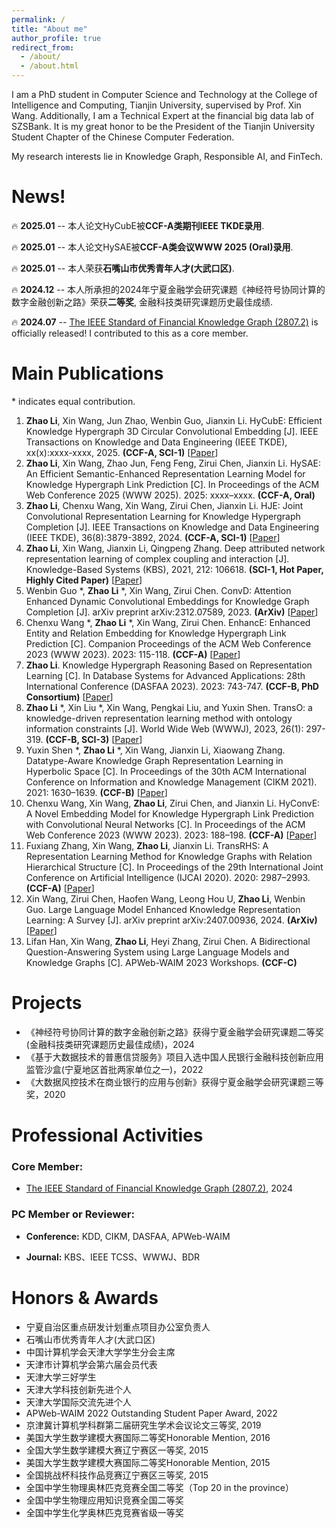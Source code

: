 ```yaml
---
permalink: /
title: "About me"
author_profile: true
redirect_from: 
  - /about/
  - /about.html
---
```




I am a PhD student in Computer Science and Technology at the College of Intelligence and Computing, Tianjin University, supervised by Prof. Xin Wang. Additionally, I am a Technical Expert at the financial big data lab of SZSBank. It is my great honor to be the President of the Tianjin University Student Chapter of the Chinese Computer Federation.

My research interests lie in Knowledge Graph, Responsible AI, and FinTech.





# News!
🔥 **2025.01** -- 本人论文HyCubE被**CCF-A类期刊IEEE TKDE录用**.

🔥 **2025.01** -- 本人论文HySAE被**CCF-A类会议WWW 2025 (Oral)录用**.

🔥 **2025.01** -- 本人荣获**石嘴山市优秀青年人才(大武口区)**.

🔥 **2024.12** -- 本人所承担的2024年宁夏金融学会研究课题《神经符号协同计算的数字金融创新之路》荣获**二等奖**, 金融科技类研究课题历史最佳成绩.

🔥 **2024.07** -- [The IEEE Standard of Financial Knowledge Graph (2807.2)](https://ieeexplore.ieee.org/abstract/document/10577610) is officially released! I contributed to this as a core member.






# Main Publications
\* indicates equal contribution.

1. **Zhao Li**, Xin Wang, Jun Zhao, Wenbin Guo, Jianxin Li. HyCubE: Efficient Knowledge Hypergraph 3D Circular Convolutional Embedding [J]. IEEE Transactions on Knowledge and Data Engineering (IEEE TKDE), xx(x):xxxx-xxxx, 2025. **(CCF-A, SCI-1)** [[Paper](https://arxiv.org/pdf/2402.08961)]
2. **Zhao Li**, Xin Wang, Zhao Jun, Feng Feng, Zirui Chen, Jianxin Li. HySAE: An Efficient Semantic-Enhanced Representation Learning Model for Knowledge Hypergraph Link Prediction [C]. In Proceedings of the ACM Web Conference 2025 (WWW 2025). 2025: xxxx–xxxx. **(CCF-A, Oral)**
3. **Zhao Li**, Chenxu Wang, Xin Wang, Zirui Chen, Jianxin Li. HJE: Joint Convolutional Representation Learning for Knowledge Hypergraph Completion [J]. IEEE Transactions on Knowledge and Data Engineering (IEEE TKDE), 36(8):3879-3892, 2024. **(CCF-A, SCI-1)** [[Paper](https://doi.org/10.1109/TKDE.2024.3365727)]
4. **Zhao Li**, Xin Wang, Jianxin Li, Qingpeng Zhang. Deep attributed network representation learning of complex coupling and interaction [J]. Knowledge-Based Systems (KBS), 2021, 212: 106618. **(SCI-1, Hot Paper, Highly Cited Paper)** [[Paper](https://doi.org/10.1016/j.knosys.2020.106618)]
5. Wenbin Guo \*, **Zhao Li** \*, Xin Wang, Zirui Chen. ConvD: Attention Enhanced Dynamic Convolutional Embeddings for Knowledge Graph Completion [J]. arXiv preprint arXiv:2312.07589, 2023. **(ArXiv)** [[Paper](https://arxiv.org/abs/2312.07589)]
6. Chenxu Wang \*, **Zhao Li** \*, Xin Wang, Zirui Chen. EnhancE: Enhanced Entity and Relation Embedding for Knowledge Hypergraph Link Prediction [C]. Companion Proceedings of the ACM Web Conference 2023 (WWW 2023). 2023: 115-118. **(CCF-A)** [[Paper](https://doi.org/10.1145/3543873.3587326)]
7. **Zhao Li**. Knowledge Hypergraph Reasoning Based on Representation Learning [C]. In Database Systems for Advanced Applications: 28th International Conference (DASFAA 2023). 2023: 743-747. **(CCF-B, PhD Consortium)** [[Paper](https://doi.org/10.1007/978-3-031-30678-5_66)]
8. **Zhao Li** \*, Xin Liu \*, Xin Wang, Pengkai Liu, and Yuxin Shen. TransO: a knowledge-driven representation learning method with ontology information constraints [J]. World Wide Web (WWWJ), 2023, 26(1): 297-319. **(CCF-B, SCI-3)** [[Paper](https://doi.org/10.1007/s11280-022-01016-3)]
9. Yuxin Shen \*, **Zhao Li** \*, Xin Wang, Jianxin Li, Xiaowang Zhang. Datatype-Aware Knowledge Graph Representation Learning in Hyperbolic Space [C]. In Proceedings of the 30th ACM International Conference on Information and Knowledge Management (CIKM 2021). 2021: 1630–1639. **(CCF-B)** [[Paper](https://doi.org/10.1145/3459637.3482421)]
10. Chenxu Wang, Xin Wang, **Zhao Li**, Zirui Chen, and Jianxin Li. HyConvE: A Novel Embedding Model for Knowledge Hypergraph Link Prediction with Convolutional Neural Networks [C]. In Proceedings of the ACM Web Conference 2023 (WWW 2023). 2023: 188–198. **(CCF-A)** [[Paper](https://doi.org/10.1145/3543507.3583256)]
11. Fuxiang Zhang, Xin Wang, **Zhao Li**, Jianxin Li. TransRHS: A Representation Learning Method for Knowledge Graphs with Relation Hierarchical Structure [C]. In Proceedings of the 29th International Joint Conference on Artificial Intelligence (IJCAI 2020). 2020: 2987–2993. **(CCF-A)** [[Paper](https://dl.acm.org/doi/abs/10.5555/3491440.3491853)]
12. Xin Wang, Zirui Chen, Haofen Wang, Leong Hou U, **Zhao Li**, Wenbin Guo. Large Language Model Enhanced Knowledge Representation Learning: A Survey [J]. arXiv preprint arXiv:2407.00936, 2024. **(ArXiv)** [[Paper](https://arxiv.org/abs/2407.00936)]
13. Lifan Han, Xin Wang, **Zhao Li**, Heyi Zhang, Zirui Chen. A Bidirectional Question-Answering System using Large Language Models and Knowledge Graphs [C]. APWeb-WAIM 2023 Workshops. **(CCF-C)**


# Projects
- 《神经符号协同计算的数字金融创新之路》获得宁夏金融学会研究课题二等奖(金融科技类研究课题历史最佳成绩)，2024
- 《基于大数据技术的普惠信贷服务》项目入选中国人民银行金融科技创新应用监管沙盒(宁夏地区首批两家单位之一)，2022
- 《大数据风控技术在商业银行的应用与创新》获得宁夏金融学会研究课题三等奖，2020


# Professional Activities
### Core Member:
- [The IEEE Standard of Financial Knowledge Graph (2807.2)](https://ieeexplore.ieee.org/abstract/document/10577610), 2024



### PC Member or Reviewer:
- **Conference:** KDD, CIKM, DASFAA, APWeb-WAIM

- **Journal:** KBS、IEEE TCSS、WWWJ、BDR








# Honors & Awards
- 宁夏自治区重点研发计划重点项目办公室负责人
- 石嘴山市优秀青年人才(大武口区)
- 中国计算机学会天津大学学生分会主席
- 天津市计算机学会第六届会员代表
- 天津大学三好学生
- 天津大学科技创新先进个人
- 天津大学国际交流先进个人
- APWeb-WAIM 2022 Outstanding Student Paper Award, 2022
- 京津冀计算机学科群第二届研究生学术会议论文三等奖, 2019
- 美国大学生数学建模大赛国际二等奖Honorable Mention, 2016
- 全国大学生数学建模大赛辽宁赛区一等奖, 2015
- 美国大学生数学建模大赛国际二等奖Honorable Mention, 2015
- 全国挑战杯科技作品竞赛辽宁赛区三等奖, 2015
- 全国中学生物理奥林匹克竞赛全国二等奖（Top 20 in the province）
- 全国中学生物理应用知识竞赛全国二等奖
- 全国中学生化学奥林匹克竞赛省级一等奖

